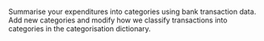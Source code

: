 Summarise your expenditures into categories using bank transaction data.
Add new categories and modify how we classify transactions into categories in the categorisation dictionary.
